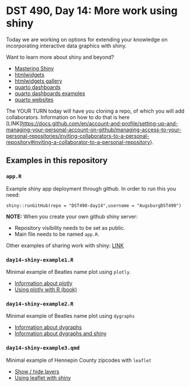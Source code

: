 # DST 490, Day 14: More work using shiny

Today we are working on options for extending your knowledge on incorporating interactive data graphics with shiny.

Want to learn more about shiny and beyond? 
- [Mastering Shiny](https://mastering-shiny.org/)
- [htmlwidgets](https://www.htmlwidgets.org/index.html)
- [htmlwidgets gallery](https://gallery.htmlwidgets.org/)
- [quarto dashboards](https://quarto.org/docs/dashboards/)
- [quarto dashboards examples](https://quarto.org/docs/dashboards/examples/)
- [quarto websites](https://quarto.org/docs/websites/)

The YOUR TURN today will have you cloning a repo, of which you will add collaborators.  Information on how to do that is here [LINK]https://docs.github.com/en/account-and-profile/setting-up-and-managing-your-personal-account-on-github/managing-access-to-your-personal-repositories/inviting-collaborators-to-a-personal-repository#inviting-a-collaborator-to-a-personal-repository).

## Examples in this repository


### `app.R`
Example shiny app deployment through github.  In order to run this you need:

`shiny::runGitHub(repo = "DST490-day14",username = "AugsburgDST490")`

**NOTE:** When you create your own github shiny server:

- Repository visibility needs to be set as public.
- Main file needs to be named `app.R`.

Other examples of sharing work with shiny: [LINK](https://shiny.posit.co/r/getstarted/shiny-basics/lesson7/)

### `day14-shiny-example1.R`
Minimal example of Beatles name plot using `plotly`.

- [Information about plotly](https://plotly.com/r/)
- [Using plotly with R (book)](https://plotly-r.com/)

### `day14-shiny-example2.R`
Minimal example of Beatles name plot using `dygraphs`

- [Information about dygraphs](https://rstudio.github.io/dygraphs/index.html)
- [Information about dygraphs and shiny](https://rstudio.github.io/dygraphs/shiny.html)

### `day14-shiny-example3.qmd`
Minimal example of Hennepin County zipcodes with `leaflet`

 - [Show / hide layers](https://rstudio.github.io/leaflet/articles/showhide.html)
 - [Using leaflet with shiny](https://rstudio.github.io/leaflet/articles/shiny.html)

